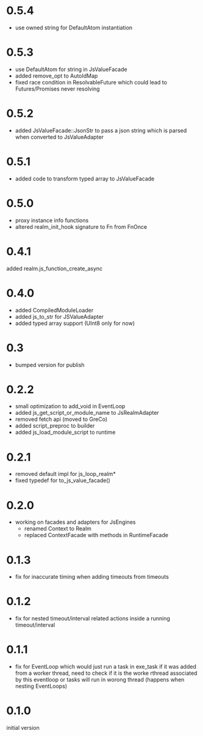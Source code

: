# 0.5.4

* use owned string for DefaultAtom instantiation 

# 0.5.3

* use DefaultAtom for string in JsValueFacade
* added remove_opt to AutoIdMap
* fixed race condition in ResolvableFuture which could lead to Futures/Promises never resolving

# 0.5.2

* added JsValueFacade::JsonStr to pass a json string which is parsed when converted to JsValueAdapter

# 0.5.1

* added code to transform typed array to JsValueFacade

# 0.5.0

* proxy instance info functions
* altered realm_init_hook signature to Fn from FnOnce

# 0.4.1 

added realm.js_function_create_async

# 0.4.0

* added CompiledModuleLoader
* added js_to_str for JSValueAdapter
* added typed array support (UInt8 only for now)

# 0.3

* bumped version for publish

# 0.2.2 

* small optimization to add_void in EventLoop
* added js_get_script_or_module_name to JsRealmAdapter
* removed fetch api (moved to GreCo)
* added script_preproc to builder
* added js_load_module_script to runtime

# 0.2.1

* removed default impl for js_loop_realm* 
* fixed typedef for to_js_value_facade()

# 0.2.0

* working on facades and adapters for JsEngines
  * renamed Context to Realm
  * replaced ContextFacade with methods in RuntimeFacade

# 0.1.3

* fix for inaccurate timing when adding timeouts from timeouts

# 0.1.2

* fix for nested timeout/interval related actions inside a running timeout/interval

# 0.1.1

* fix for EventLoop which would just run a task in exe_task if it was added from a worker thread, need to check if it is the worke rthread associated by this eventloop or tasks will run in worong thread (happens when nesting EventLoops)

# 0.1.0

initial version
